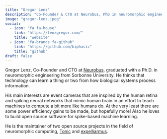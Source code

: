 ```yaml
---
title: "Gregor Lenz"
description: "Co-Founder & CTO at Neurobus, PhD in neuromorphic engineering. Focuses on event cameras, SNNs, and open-source software. Maintains Tonic & Expelliarmus."
image: "gregor-lenz.jpeg"
social:
  - icon: "fa fa-house"
    link: "https://lenzgregor.com/"
    title: "website"
  - icon: "fa-brands fa-github"
    link: "https://github.com/biphasic"
    title: "github"
draft: false
---
```

Gregor Lenz, Co-Founder and CTO at [Neurobus](https://neurobus.space), graduated with a Ph.D. in neuromorphic engineering from Sorbonne University. He thinks that technology can learn a thing or two from how biological systems process information.

His main interests are event cameras that are inspired by the human retina and spiking neural networks that mimic human brain in an effort to teach machines to compute a bit more like humans do. At the very least there are some power efficiency gains to be made, but hopefully more! Also he loves to build open source software for spike-based machine learning.

He is the maintainer of two open source projects in the field of neuromorphic computing, [Tonic](/neuromorphic-computing/software/data-tools/tonic/) and [expelliarmus](/neuromorphic-computing/software/data-tools/expelliarmus/).
